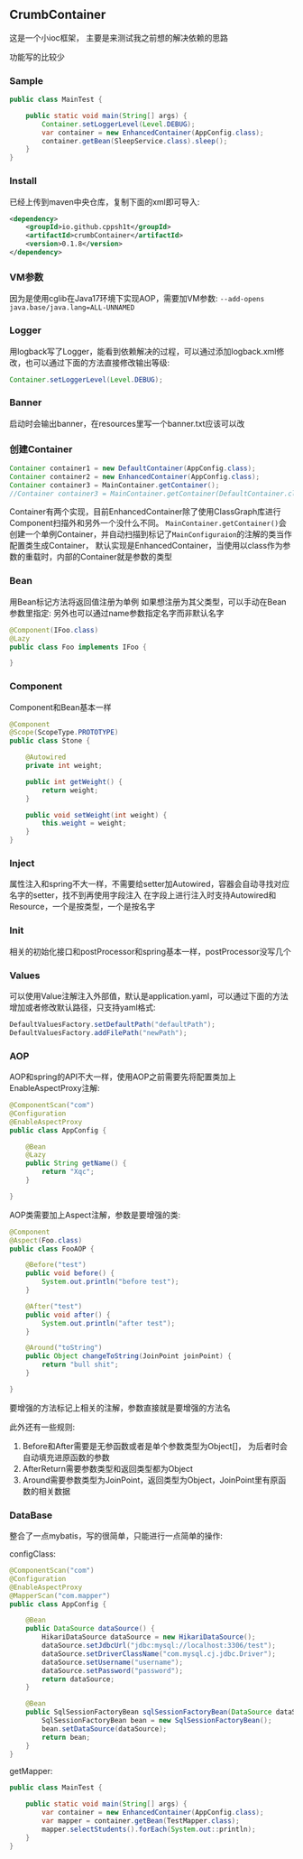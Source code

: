 ## CrumbContainer

这是一个小ioc框架， 主要是来测试我之前想的解决依赖的思路

功能写的比较少

### Sample

```java
public class MainTest {

    public static void main(String[] args) {
        Container.setLoggerLevel(Level.DEBUG);
        var container = new EnhancedContainer(AppConfig.class);
        container.getBean(SleepService.class).sleep();
    }
}
```

### Install

已经上传到maven中央仓库，复制下面的xml即可导入:

```xml
<dependency>
    <groupId>io.github.cppsh1t</groupId>
    <artifactId>crumbContainer</artifactId>
    <version>0.1.8</version>
</dependency>
```

### VM参数

因为是使用cglib在Java17环境下实现AOP，需要加VM参数: `--add-opens java.base/java.lang=ALL-UNNAMED`

### Logger

用logback写了Logger，能看到依赖解决的过程，可以通过添加logback.xml修改，也可以通过下面的方法直接修改输出等级:

```java
Container.setLoggerLevel(Level.DEBUG);
```

### Banner

启动时会输出banner，在resources里写一个banner.txt应该可以改

### 创建Container

```java
Container container1 = new DefaultContainer(AppConfig.class);
Container container2 = new EnhancedContainer(AppConfig.class);
Container container3 = MainContainer.getContainer();
//Container container3 = MainContainer.getContainer(DefaultContainer.class);
```

Container有两个实现，目前EnhancedContainer除了使用ClassGraph库进行Component扫描外和另外一个没什么不同。
`MainContainer.getContainer()`会创建一个单例Container，并自动扫描到标记了`MainConfiguraion`的注解的类当作配置类生成Container，
默认实现是EnhancedContainer，当使用以class作为参数的重载时，内部的Container就是参数的类型

### Bean

用Bean标记方法将返回值注册为单例
如果想注册为其父类型，可以手动在Bean参数里指定:
另外也可以通过name参数指定名字而非默认名字

```java
@Component(IFoo.class)
@Lazy
public class Foo implements IFoo {

}
```

### Component

Component和Bean基本一样
```java
@Component
@Scope(ScopeType.PROTOTYPE)
public class Stone {

    @Autowired
    private int weight;

    public int getWeight() {
        return weight;
    }

    public void setWeight(int weight) {
        this.weight = weight;
    }
}
```

### Inject

属性注入和spring不大一样，不需要给setter加Autowired，容器会自动寻找对应名字的setter，找不到再使用字段注入
在字段上进行注入时支持Autowired和Resource，一个是按类型，一个是按名字

### Init

相关的初始化接口和postProcessor和spring基本一样，postProcessor没写几个

### Values

可以使用Value注解注入外部值，默认是application.yaml，可以通过下面的方法增加或者修改默认路径，只支持yaml格式:

```java
DefaultValuesFactory.setDefaultPath("defaultPath");
DefaultValuesFactory.addFilePath("newPath");
```

### AOP

AOP和spring的API不大一样，使用AOP之前需要先将配置类加上EnableAspectProxy注解:

```java
@ComponentScan("com")
@Configuration
@EnableAspectProxy
public class AppConfig {

    @Bean
    @Lazy
    public String getName() {
        return "Xqc";
    }

}
```

AOP类需要加上Aspect注解，参数是要增强的类:

```java
@Component
@Aspect(Foo.class)
public class FooAOP {

    @Before("test")
    public void before() {
        System.out.println("before test");
    }

    @After("test")
    public void after() {
        System.out.println("after test");
    }

    @Around("toString")
    public Object changeToString(JoinPoint joinPoint) {
        return "bull shit";
    }

}
```

要增强的方法标记上相关的注解，参数直接就是要增强的方法名

此外还有一些规则:
1. Before和After需要是无参函数或者是单个参数类型为Object[]， 为后者时会自动填充进原函数的参数
2. AfterReturn需要参数类型和返回类型都为Object
3. Around需要参数类型为JoinPoint，返回类型为Object，JoinPoint里有原函数的相关数据

### DataBase

整合了一点mybatis，写的很简单，只能进行一点简单的操作:

configClass:
```java
@ComponentScan("com")
@Configuration
@EnableAspectProxy
@MapperScan("com.mapper")
public class AppConfig {

    @Bean
    public DataSource dataSource() {
        HikariDataSource dataSource = new HikariDataSource();
        dataSource.setJdbcUrl("jdbc:mysql://localhost:3306/test");
        dataSource.setDriverClassName("com.mysql.cj.jdbc.Driver");
        dataSource.setUsername("username");
        dataSource.setPassword("password");
        return dataSource;
    }

    @Bean
    public SqlSessionFactoryBean sqlSessionFactoryBean(DataSource dataSource){
        SqlSessionFactoryBean bean = new SqlSessionFactoryBean();
        bean.setDataSource(dataSource);
        return bean;
    }
}
```

getMapper:
```java
public class MainTest {

    public static void main(String[] args) {
        var container = new EnhancedContainer(AppConfig.class);
        var mapper = container.getBean(TestMapper.class);
        mapper.selectStudents().forEach(System.out::println);
    }
}
```







